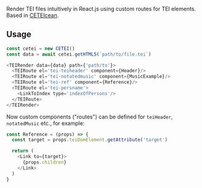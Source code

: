 Render TEI files intuitively in React.js using custom routes for TEI elements.
Based in [CETEIcean](https://github.com/TEIC/CETEIcean).

## Usage

```javascript
const cetei = new CETEI()
const data = await cetei.getHTML5(`path/to/file.tei`)

<TEIRender data={data} path={'path/to'}>
  <TEIRoute el='tei-teiheader' component={Header}/>
  <TEIRoute el='tei-notatedmusic' component={MusicExample}/>
  <TEIRoute el='tei-ref' component={Reference}/>
  <TEIRoute el='tei-persname'>
    <LinkToIndex type='indexOfPersons'/>
  </TEIRoute>
</TEIRender>
```

Now custom components ("routes") can be defined for `teiHeader`, `notatedMusic` etc., for example:

```javascript
const Reference = (props) => {
  const target = props.teiDomElement.getAttribute('target')

  return (
    <Link to={target}>
      {props.children}
    </Link>
  )
}
```
